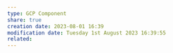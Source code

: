 ```yaml
---
type: GCP Component 
share: true
creation date: 2023-08-01 16:39
modification date: Tuesday 1st August 2023 16:39:55
related:
---
```



